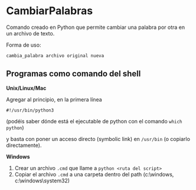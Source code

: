 # CambiarPalabras

Comando creado en Python que permite cambiar una palabra por otra en un archivo de texto.

Forma de uso:

```
cambia_palabra archivo original nueva
```

## Programas como comando del shell

**Unix/Linux/Mac**

Agregar al principio, en la primera línea

```
#!/usr/bin/python3
```

(podéis saber dónde está el ejecutable de python con el comando `which python`)

y basta con poner un acceso directo (symbolic link) en `/usr/bin` (o copiarlo directamente).

**Windows**

1. Crear un archivo `.cmd` que llame a `python <ruta del script>`
2. Copiar el archivo `.cmd` a una carpeta dentro del path (c:\windows, c:\windows\system32)
